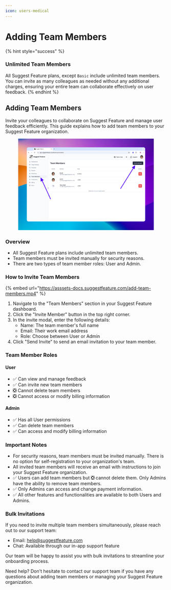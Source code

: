 ```yaml
---
icon: users-medical
---
```


# Adding Team Members

{% hint style="success" %}
### Unlimited Team Members

All Suggest Feature plans, except `Basic` include unlimited team members. You can invite as many colleagues as needed without any additional charges, ensuring your entire team can collaborate effectively on user feedback.
{% endhint %}

## Adding Team Members

Invite your colleagues to collaborate on Suggest Feature and manage user feedback efficiently. This guide explains how to add team members to your Suggest Feature organization.

<figure><img src="../.gitbook/assets/image (5).png" alt=""><figcaption></figcaption></figure>

### Overview

* All Suggest Feature plans include unlimited team members.
* Team members must be invited manually for security reasons.
* There are two types of team member roles: User and Admin.

### How to Invite Team Members

{% embed url="https://asssets-docs.suggestfeature.com/add-team-members.mp4" %}

1. Navigate to the "Team Members" section in your Suggest Feature dashboard.
2. Click the "Invite Member" button in the top right corner.
3. In the invite modal, enter the following details:
   * Name: The team member's full name
   * Email: Their work email address
   * Role: Choose between User or Admin
4. Click "Send Invite" to send an email invitation to your team member.

### Team Member Roles

#### User

* ✅ Can view and manage feedback
* ✅ Can invite new team members
* ❎ Cannot delete team members
* ❎ Cannot access or modify billing information

#### Admin

* ✅ Has all User permissions
* ✅ Can delete team members
* ✅ Can access and modify billing information

### Important Notes

* For security reasons, team members must be invited manually. There is no option for self-registration to your organization's team.
* All invited team members will receive an email with instructions to join your Suggest Feature organization.
* ✅ Users can add team members but ❎ cannot delete them. Only Admins have the ability to remove team members.
* ✅ Only Admins can access and change payment information.
* ✅ All other features and functionalities are available to both Users and Admins.

### Bulk Invitations

If you need to invite multiple team members simultaneously, please reach out to our support team:

* Email: [help@suggestfeature.com](mailto:help@suggestfeature.com)
* Chat: Available through our in-app support feature

Our team will be happy to assist you with bulk invitations to streamline your onboarding process.



Need help? Don't hesitate to contact our support team if you have any questions about adding team members or managing your Suggest Feature organization.
